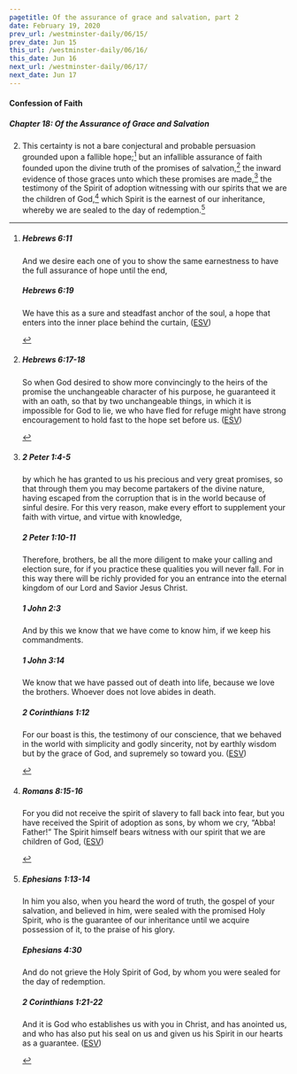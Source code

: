 ```yaml
---
pagetitle: Of the assurance of grace and salvation, part 2
date: February 19, 2020
prev_url: /westminster-daily/06/15/
prev_date: Jun 15
this_url: /westminster-daily/06/16/
this_date: Jun 16
next_url: /westminster-daily/06/17/
next_date: Jun 17
---
```


#### Confession of Faith

##### Chapter 18: Of the Assurance of Grace and Salvation

2. This certainty is not a bare conjectural and probable persuasion grounded upon a fallible hope;[^fnref:wcf1] but an infallible assurance of faith founded upon the divine truth of the promises of salvation,[^fnref:wcf2] the inward evidence of those graces unto which these promises are made,[^fnref:wcf3] the testimony of the Spirit of adoption witnessing with our spirits that we are the children of God,[^fnref:wcf4] which Spirit is the earnest of our inheritance, whereby we are sealed to the day of redemption.[^fnref:wcf5]

[^fnref:wcf1]: <div class="esv"><h5>Hebrews 6:11</h5> <div class="esv-text"><p id="p58006011.01-1">And we desire each one of you to show the same earnestness to have the full assurance of hope until the end,</p> </div><h5>Hebrews 6:19</h5> <div class="esv-text"><p id="p58006019.01-2">We have this as a sure and steadfast anchor of the soul, a hope that enters into the inner place behind the curtain,  (<a href="http://www.esv.org" class="copyright">ESV</a>)</p> </div> </div>

[^fnref:wcf2]: <div class="esv"><h5>Hebrews 6:17-18</h5> <div class="esv-text"><p id="p58006017.01-1">So when God desired to show more convincingly to the heirs of the promise the unchangeable character of his purpose, he guaranteed it with an oath, so that by two unchangeable things, in which it is impossible for God to lie, we who have fled for refuge might have strong encouragement to hold fast to the hope set before us.  (<a href="http://www.esv.org" class="copyright">ESV</a>)</p> </div> </div>

[^fnref:wcf3]: <div class="esv"><h5>2 Peter 1:4-5</h5> <div class="esv-text"><p id="p61001004.01-1">by which he has granted to us his precious and very great promises, so that through them you may become partakers of the divine nature, having escaped from the corruption that is in the world because of sinful desire. For this very reason, make every effort to supplement your faith with virtue, and virtue with knowledge,</p> </div><h5>2 Peter 1:10-11</h5> <div class="esv-text"><p id="p61001010.01-2">Therefore, brothers, be all the more diligent to make your calling and election sure, for if you practice these qualities you will never fall. For in this way there will be richly provided for you an entrance into the eternal kingdom of our Lord and Savior Jesus Christ.</p> </div><h5>1 John 2:3</h5> <div class="esv-text"><p id="p62002003.01-3">And by this we know that we have come to know him, if we keep his commandments.</p> </div><h5>1 John 3:14</h5> <div class="esv-text"><p id="p62003014.01-4">We know that we have passed out of death into life, because we love the brothers. Whoever does not love abides in death.</p> </div><h5>2 Corinthians 1:12</h5> <div class="esv-text"> <p id="p47001012.05-5">For our boast is this, the testimony of our conscience, that we behaved in the world with simplicity and godly sincerity, not by earthly wisdom but by the grace of God, and supremely so toward you.  (<a href="http://www.esv.org" class="copyright">ESV</a>)</p> </div> </div>

[^fnref:wcf4]: <div class="esv"><h5>Romans 8:15-16</h5> <div class="esv-text"><p id="p45008015.01-1">For you did not receive the spirit of slavery to fall back into fear, but you have received the Spirit of adoption as sons, by whom we cry, &#8220;Abba! Father!&#8221; The Spirit himself bears witness with our spirit that we are children of God,  (<a href="http://www.esv.org" class="copyright">ESV</a>)</p> </div> </div>

[^fnref:wcf5]: <div class="esv"><h5>Ephesians 1:13-14</h5> <div class="esv-text"><p id="p49001013.01-1">In him you also, when you heard the word of truth, the gospel of your salvation, and believed in him, were sealed with the promised Holy Spirit, who is the guarantee of our inheritance until we acquire possession of it, to the praise of his glory.</p> </div><h5>Ephesians 4:30</h5> <div class="esv-text"><p id="p49004030.01-2">And do not grieve the Holy Spirit of God, by whom you were sealed for the day of redemption.</p> </div><h5>2 Corinthians 1:21-22</h5> <div class="esv-text"><p id="p47001021.01-3">And it is God who establishes us with you in Christ, and has anointed us, and who has also put his seal on us and given us his Spirit in our hearts as a guarantee.  (<a href="http://www.esv.org" class="copyright">ESV</a>)</p> </div> </div>

